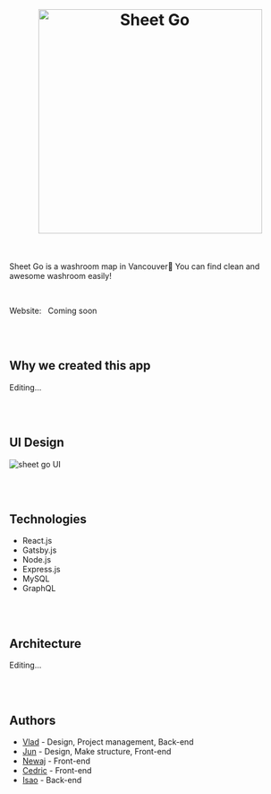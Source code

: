 <br/>
<h1 align="center"><a href="https://github.com/eastend-street/sheetgo" target="_blank"><img src="https://user-images.githubusercontent.com/43656115/76277831-1acc0600-6247-11ea-9acf-f9a78d6e3c2b.png" alt="Sheet Go" width="400"></a></h1>


<br/>

Sheet Go is a washroom map in Vancouver🚽 You can find clean and awesome washroom easily!

<br/>

Website: &nbsp; Coming soon

<br/>
<br/>

## Why we created this app
Editing... 

<br/>
<br/>

## UI Design
![sheet go UI](https://user-images.githubusercontent.com/43656115/76278874-f45b9a00-6249-11ea-961e-0c678066b0ad.png)

<br/>
<br/>



## Technologies
- React.js
- Gatsby.js
- Node.js
- Express.js
- MySQL
- GraphQL

<br/>
<br/>


## Architecture
Editing...

<br/>
<br/>


## Authors
- [Vlad](https://github.com/Vlad-Vekslyer) - Design, Project management, Back-end
- [Jun](https://github.com/eastend-street) - Design, Make structure, Front-end 
- [Newaj](https://github.com/NewajAhmed) - Front-end 
- [Cedric](https://github.com/Cediba) - Front-end 
- [Isao](https://github.com/isaokozakai) - Back-end 

<br/>
<br/>

